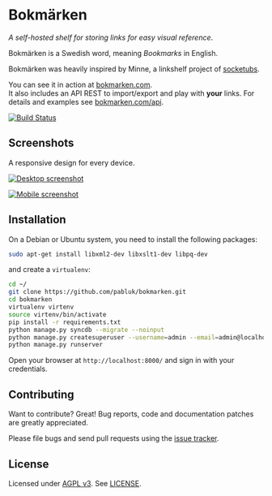 Bokmärken
=========

_A self-hosted shelf for storing links for easy visual reference_.

Bokmärken is a Swedish word, meaning _Bookmarks_ in English.

Bokmärken was heavily inspired by Minne, a linkshelf project of [socketubs](https://github.com/socketubs).

You can see it in action at [bokmarken.com](http://bokmarken.com/).  
It also includes an API REST to import/export and play with **your** links. For details and examples see [bokmarken.com/api](http://bokmarken.com/api/).

[![Build Status](https://travis-ci.org/pabluk/bokmarken.png?branch=master)](https://travis-ci.org/pabluk/bokmarken)


Screenshots
-----------

A responsive design for every device.

[![Desktop screenshot](http://bokmarken.com/static/screenshots/desktop-lo-res.jpg)](http://bokmarken.com/static/screenshots/desktop-hi-res.png)

[![Mobile screenshot](http://bokmarken.com/static/screenshots/mobile-lo-res.jpg)](http://bokmarken.com/static/screenshots/mobile-hi-res.png)


Installation
------------

On a Debian or Ubuntu system, you need to install the following packages:

```bash
sudo apt-get install libxml2-dev libxslt1-dev libpq-dev
```

and create a `virtualenv`:

```bash
cd ~/
git clone https://github.com/pabluk/bokmarken.git
cd bokmarken
virtualenv virtenv
source virtenv/bin/activate
pip install -r requirements.txt
python manage.py syncdb --migrate --noinput
python manage.py createsuperuser --username=admin --email=admin@localhost  # enter a password for the admin user
python manage.py runserver
```

Open your browser at `http://localhost:8000/` and sign in with your credentials.


Contributing
------------

Want to contribute? Great! Bug reports, code and documentation patches are greatly appreciated.

Please file bugs and send pull requests using the [issue tracker](https://github.com/pabluk/bokmarken/issues).


License
-------

Licensed under [AGPL v3](http://www.gnu.org/licenses/agpl-3.0.txt). See [LICENSE](https://raw.github.com/pabluk/bokmarken/master/LICENSE).
